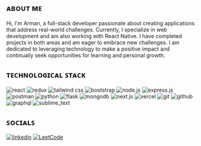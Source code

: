 <h2 align="left">ᴀʙᴏᴜᴛ ᴍᴇ</h2>
<p align="left">
  Hi, I'm Arman, a full-stack developer passionate about creating applications that address real-world challenges. Currently, I specialize in web development and am also working with React Native. I have completed projects in both areas and am eager to embrace new challenges. I am dedicated to leveraging technology to make a positive impact and continually seek opportunities for learning and personal growth.
</p>

<h2 align="left">ᴛᴇᴄʜɴᴏʟᴏɢɪᴄᴀʟ ꜱᴛᴀᴄᴋ</h2>
<p align="left">
  <img alt="react" src="https://github.com/tandpfun/skill-icons/blob/main/icons/React-Light.svg" />
  <img alt="redux" src="https://github.com/tandpfun/skill-icons/blob/main/icons/Redux.svg" />
  <img alt="tailwind css" src="https://github.com/tandpfun/skill-icons/blob/main/icons/TailwindCSS-Light.svg" />
  <img alt="bootstrap" src="https://github.com/tandpfun/skill-icons/blob/main/icons/Bootstrap.svg" />
  <img alt="node.js" src="https://github.com/tandpfun/skill-icons/blob/main/icons/NodeJS-Light.svg" />
  <img alt="express.js" src="https://github.com/tandpfun/skill-icons/blob/main/icons/ExpressJS-Light.svg" />
  <img alt="postman" src="https://github.com/tandpfun/skill-icons/blob/main/icons/Postman.svg" />
  <img alt="python" src="https://github.com/tandpfun/skill-icons/blob/main/icons/Python-Light.svg" />
  <img alt="flask" src="https://github.com/tandpfun/skill-icons/blob/main/icons/Flask-Light.svg" />
  <img alt="mongodb" src="https://github.com/tandpfun/skill-icons/blob/main/icons/MongoDB.svg" />
  <img alt="next.js" src="https://github.com/tandpfun/skill-icons/blob/main/icons/NextJS-Light.svg" />
  <img alt="vercel" src="https://github.com/tandpfun/skill-icons/blob/main/icons/Vercel-Light.svg" />
  <img alt="git" src="https://github.com/tandpfun/skill-icons/blob/main/icons/Git.svg" />
  <img alt="github" src="https://github.com/tandpfun/skill-icons/blob/main/icons/Github-Light.svg" />
  <img alt="graphql" src="https://github.com/tandpfun/skill-icons/blob/main/icons/GraphQL-Light.svg">
  <img alt="sublime_text" src="https://github.com/tandpfun/skill-icons/blob/main/icons/Sublime-Light.svg" />
  <!--   <img alt="" src="" /> -->
</p>

<h2 align="left">ꜱᴏᴄɪᴀʟꜱ</h2>
<p align="left"> 
  <a href="https://www.linkedin.com/in/reacharman/" target="_blank"><img alt="linkedin" src="https://img.shields.io/badge/linkedin-%230077B5.svg?style=for-the-badge&logo=linkedin&logoColor=white" /></a>
  <a href="https://leetcode.com/u/reacharman/" target="_blank"><img alt="LeetCode" src="https://img.shields.io/badge/LeetCode-000000?style=for-the-badge&logo=LeetCode&logoColor=#d16c06" /></a>
</p>
